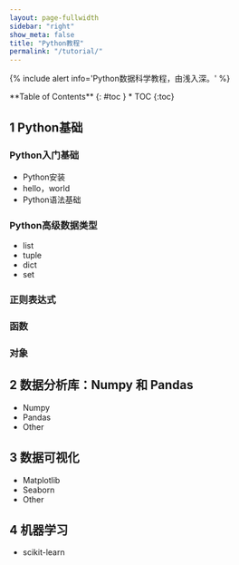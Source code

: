 ```yaml
---
layout: page-fullwidth
sidebar: "right"
show_meta: false
title: "Python教程"
permalink: "/tutorial/"
---
```

{% include alert info='Python数据科学教程，由浅入深。' %}

<div class="panel radius" markdown="1">
**Table of Contents**
{: #toc }
*  TOC
{:toc}
</div>


## 1 Python基础

### Python入门基础
* Python安装
* hello，world
* Python语法基础

### Python高级数据类型
* list
* tuple
* dict
* set

### 正则表达式

### 函数

### 对象


## 2 数据分析库：Numpy 和 Pandas
* Numpy
* Pandas
* Other

## 3 数据可视化
* Matplotlib
* Seaborn
* Other

## 4 机器学习
* scikit-learn

